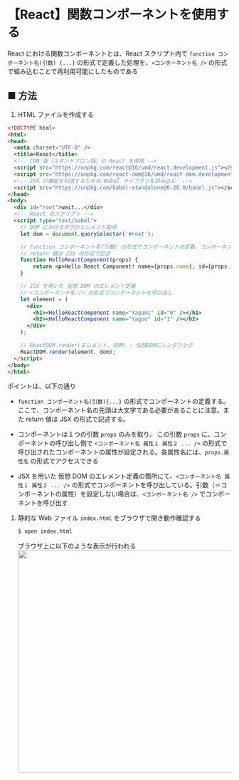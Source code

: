 # 【React】関数コンポーネントを使用する

React における関数コンポーネントとは、React スクリプト内で `function コンポーネント名(引数) {...}` の形式で定義した処理を、`<コンポーネント名 />` の形式で組み込むことで再利用可能にしたものである

## ■ 方法

1. HTML ファイルを作成する
  ```html
  <!DOCTYPE html>
  <html>
  <head>
    <meta charset="UTF-8" />
    <title>React</title>
    <!-- CDN 版（スタンドアロン版）の React を使用 -->
    <script src="https://unpkg.com/react@16/umd/react.development.js"></script>
    <script src="https://unpkg.com/react-dom@16/umd/react-dom.development.js"></script>
    <!-- JSX の機能を利用するための Babel ライブラリを読み込む  -->
    <script src="https://unpkg.com/babel-standalone@6.26.0/babel.js"></script>
  </head>
  <body>
    <div id="root">wait...</div>
    <!-- React のスクリプト -->
    <script type="text/babel">
      // DOM におけるタグのエレメント取得
      let dom = document.querySelector('#root');

      // function コンポーネント名(引数) の形式でコンポーネントの定義。コンポーネント名の先頭は大文字である必要がある
      // return 値は JSX の形式で記述
      function HelloReactComponent(props) {
          return <p>Hello React Component! name={props.name}, id={props.id}</p>;
      }

      // JSX を用いた 仮想 DOM のエレメント定義
      // <コンポーネント名 /> の形式でコンポーネントを呼び出し
      let element = (
        <div>
          <h1><HelloReactComponent name="Yagami" id="0" /></h1>
          <h2><HelloReactComponent name="Yagoo" id="1" /></h2>
        </div>
      );

      // ReactDOM.render(エレメント, DOM) : 仮想DOMにレンダリング
      ReactDOM.render(element, dom);
    </script>
  </body>
  </html>
  ```

  ポイントは、以下の通り

  - `function コンポーネント名(引数){...}` の形式でコンポーネントの定義する。ここで、コンポーネント名の先頭は大文字である必要があることに注意。また return 値は JSX の形式で記述する。
  
  - コンポーネントは１つの引数 `props` のみを取り、 この引数 `props` に、コンポーネントの呼び出し側で `<コンポーネント名 属性１ 属性２ ... />` の形式で呼び出されたコンポーネントの属性が設定される。各属性名には、`props.属性名` の形式でアクセスできる

  - JSX を用いた 仮想 DOM のエレメント定義の箇所にて、`<コンポーネント名 属性１ 属性２ ... />` の形式でコンポーネントを呼び出している。引数（＝コンポーネントの属性）を設定しない場合は、`<コンポーネント名 />` でコンポーネントを呼び出す

1. 静的な Web ファイル `index.html` をブラウザで開き動作確認する
	```sh
	$ open index.html
	```

    ブラウザ上に以下のような表示が行われる<br>
    <img src="https://user-images.githubusercontent.com/25688193/137622084-4232d221-c4a3-4e13-a177-3116c4efa99c.png" width="500"><br>
